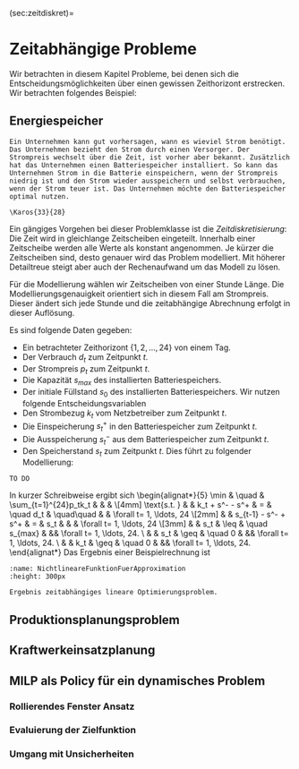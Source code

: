 (sec:zeitdiskret)=
# Zeitabhängige Probleme

Wir betrachten in diesem Kapitel Probleme, bei denen sich die Entscheidungsmöglichkeiten über einen gewissen Zeithorizont erstrecken. Wir betrachten folgendes Beispiel:


## Energiespeicher
````{prf:example}
Ein Unternehmen kann gut vorhersagen, wann es wieviel Strom benötigt. Das Unternehmen bezieht den Strom durch einen Versorger. Der Strompreis wechselt über die Zeit, ist vorher aber bekannt. Zusätzlich hat das Unternehmen einen Batteriespeicher installiert. So kann das Unternehmen Strom in die Batterie einspeichern, wenn der Strompreis niedrig ist und den Strom wieder ausspeichern und selbst verbrauchen, wenn der Strom teuer ist. Das Unternehmen möchte den Batteriespeicher optimal nutzen.

\Karos{33}{28}
````

Ein gängiges Vorgehen bei dieser Problemklasse ist die *Zeitdiskretisierung*: Die Zeit wird in gleichlange Zeitscheiben eingeteilt. Innerhalb einer Zeitscheibe werden alle Werte als konstant angenommen. Je kürzer die Zeitscheiben sind, desto genauer wird das Problem modelliert. Mit höherer Detailtreue steigt aber auch der Rechenaufwand um das Modell zu lösen.

Für die Modellierung wählen wir Zeitscheiben von einer Stunde Länge. Die Modellierungsgenauigkeit orientiert sich in diesem Fall am Strompreis. Dieser ändert sich jede Stunde und die zeitabhängige Abrechnung erfolgt in dieser Auflösung.

Es sind folgende Daten gegeben:
- Ein betrachteter Zeithorizont $\{1,2, \ldots, 24\}$ von einem Tag.
- Der Verbrauch $d_t$ zum Zeitpunkt $t$. 
- Der Strompreis $p_t$ zum Zeitpunkt $t$.
- Die Kapazität $s_{max}$ des installierten Batteriespeichers.  
- Der initiale Füllstand $s_0$ des installierten Batteriespeichers.
Wir nutzen folgende Entscheidungsvariablen
- Den Strombezug $k_t$ vom Netzbetreiber zum Zeitpunkt $t$.
- Die Einspeicherung $s^+_t$ in den Batteriespeicher zum Zeitpunkt $t$.
- Die Ausspeicherung $s^-_t$ aus dem Batteriespeicher zum Zeitpunkt $t$.
- Den Speicherstand $s_t$ zum Zeitpunkt $t$.
Dies führt zu folgender Modellierung:

````{prf:example}
TO DO
````

In kurzer Schreibweise ergibt sich
\begin{alignat*}{5}
\min & \quad  &   \sum_{t=1}^{24}p_tk_t &          & & \\[4mm]
\text{s.t. } & & k_t + s^- - s^+  & =  & \quad d_t & \quad\quad & & \forall t= 1, \ldots, 24 \\[2mm]
& & s_{t-1} - s^- + s^+  & = & s_t & & & \forall t= 1, \ldots, 24 \\[3mm]
& & s_t & \leq & \quad s_{max} & && \forall t= 1, \ldots, 24. \\
& & s_t & \geq & \quad 0 & && \forall t= 1, \ldots, 24. \\
& & k_t & \geq & \quad 0 & && \forall t= 1, \ldots, 24.
\end{alignat*}
Das Ergebnis einer Beispielrechnung ist

```{figure} ./bilder/BeispielBatterie.png
:name: NichtlineareFunktionFuerApproximation
:height: 300px

Ergebnis zeitabhängiges lineare Optimierungsproblem.
```

## Produktionsplanungsproblem

## Kraftwerkeinsatzplanung

## MILP als Policy für ein dynamisches Problem
### Rollierendes Fenster Ansatz
### Evaluierung der Zielfunktion
### Umgang mit Unsicherheiten 


